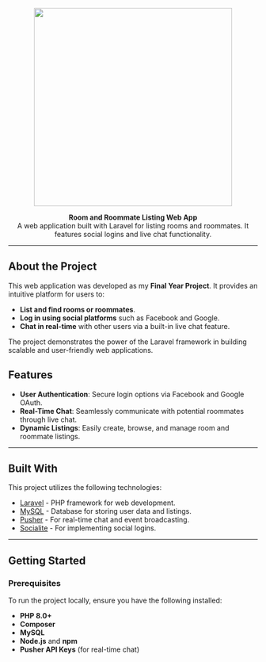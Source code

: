 <p align="center">
  <a href="https://laravel.com" target="_blank">
    <img src="https://raw.githubusercontent.com/laravel/art/master/logo-lockup/5%20SVG/2%20CMYK/1%20Full%20Color/laravel-logolockup-cmyk-red.svg" width="400">
  </a>
</p>

<p align="center">
  <strong>Room and Roommate Listing Web App</strong><br>
  A web application built with Laravel for listing rooms and roommates. It features social logins and live chat functionality.
</p>

---

## About the Project

This web application was developed as my **Final Year Project**. It provides an intuitive platform for users to:
- **List and find rooms or roommates**.
- **Log in using social platforms** such as Facebook and Google.
- **Chat in real-time** with other users via a built-in live chat feature.

The project demonstrates the power of the Laravel framework in building scalable and user-friendly web applications.

## Features
- **User Authentication**: Secure login options via Facebook and Google OAuth.
- **Real-Time Chat**: Seamlessly communicate with potential roommates through live chat.
- **Dynamic Listings**: Easily create, browse, and manage room and roommate listings.

---

## Built With
This project utilizes the following technologies:
- [Laravel](https://laravel.com) - PHP framework for web development.
- [MySQL](https://www.mysql.com) - Database for storing user data and listings.
- [Pusher](https://pusher.com/) - For real-time chat and event broadcasting.
- [Socialite](https://laravel.com/docs/socialite) - For implementing social logins.

---

## Getting Started

### Prerequisites
To run the project locally, ensure you have the following installed:
- **PHP 8.0+**
- **Composer**
- **MySQL**
- **Node.js** and **npm**
- **Pusher API Keys** (for real-time chat)
